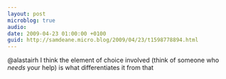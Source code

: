 ```yaml
---
layout: post
microblog: true
audio: 
date: 2009-04-23 01:00:00 +0100
guid: http://samdeane.micro.blog/2009/04/23/t1598778894.html
---
```

@alastairh I think the element of choice involved (think of someone who *needs* your help) is what differentiates it from that
